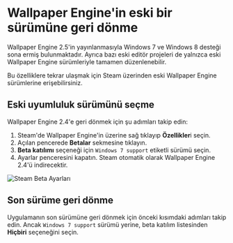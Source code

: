 # Wallpaper Engine'in eski bir sürümüne geri dönme

Wallpaper Engine 2.5'in yayınlanmasıyla Windows 7 ve Windows 8 desteği sona ermiş bulunmaktadır. Ayrıca bazı eski editör projeleri de yalnızca eski Wallpaper Engine sürümleriyle tamamen düzenlenebilir.

Bu özelliklere tekrar ulaşmak için Steam üzerinden eski Wallpaper Engine sürümlerine erişebilirsiniz.

## Eski uyumluluk sürümünü seçme

Wallpaper Engine 2.4'e geri dönmek için şu adımları takip edin:

1. Steam'de Wallpaper Engine'in üzerine sağ tıklayıp **Özellikler**i seçin.
2. Açılan pencerede **Betalar** sekmesine tıklayın.
3. **Beta katılımı** seçeneği için `Windows 7 support` etiketli sürümü seçin.
4. Ayarlar penceresini kapatın. Steam otomatik olarak Wallpaper Engine 2.4'ü indirecektir.

![Steam Beta Ayarları](/img/faq/windows7support.jpg)

## Son sürüme geri dönme

Uygulamanın son sürümüne geri dönmek için önceki kısımdaki adımları takip edin. Ancak `Windows 7 support` sürümü yerine, beta katılım listesinden **Hiçbiri** seçeneğini seçin.